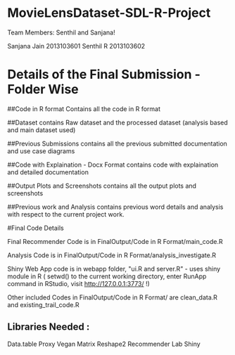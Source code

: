 # MovieLensDataset-SDL-R-Project

Team Members: Senthil and Sanjana! 

Sanjana Jain 2013103601
Senthil R 2013103602

# Details of the Final Submission - Folder Wise

##Code in R format
Contains all the code in R format

##Dataset
contains Raw dataset and the processed dataset (analysis based and main dataset used)

##Previous Submissions
contains all the previous submitted documentation and use case diagrams

##Code with Explaination - Docx Format
contains code with explaination and detailed documentation

##Output Plots and Screenshots 
contains all the output plots and screenshots

##Previous work and Analysis
contains previous word details and analysis with respect to the current project work.

#Final Code Details

Final Recommender Code is in FinalOutput/Code in R Format/main_code.R

Analysis Code is in FinalOutput/Code in R Format/analysis_investigate.R 

Shiny Web App code is in webapp folder, "ui.R and server.R" - uses shiny module in R ( setwd() to the current working directory, enter  RunApp command in RStudio, visit http://127.0.0.1:3773/ !)

Other included Codes in FinalOutput/Code in R Format/ are clean_data.R and existing_trail_code.R

## Libraries Needed :

Data.table
Proxy 
Vegan
Matrix
Reshape2
Recommender Lab
Shiny
